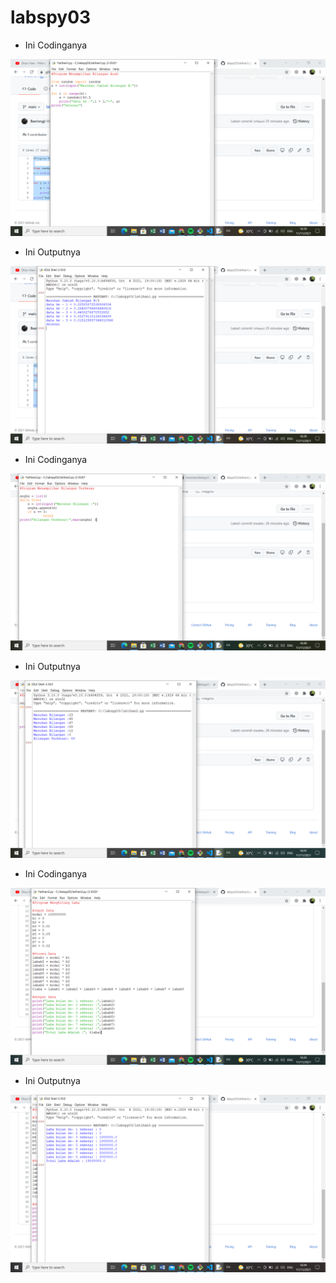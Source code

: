 # labspy03
- Ini Codinganya <p>

![Gambar 1](screenshot/ss1.png)

- Ini Outputnya <p>

![Gambar 2](screenshot/ss2.png)

- Ini Codinganya <p>

![Gambar 3](screenshot/ss3.png)

- Ini Outputnya <p>

![Gambar 4](screenshot/ss4.png)

- Ini Codinganya <p>

![Gambar 5](screenshot/ss5.png)

- Ini Outputnya <p>

![Gambar 6](screenshot/ss6.png)
